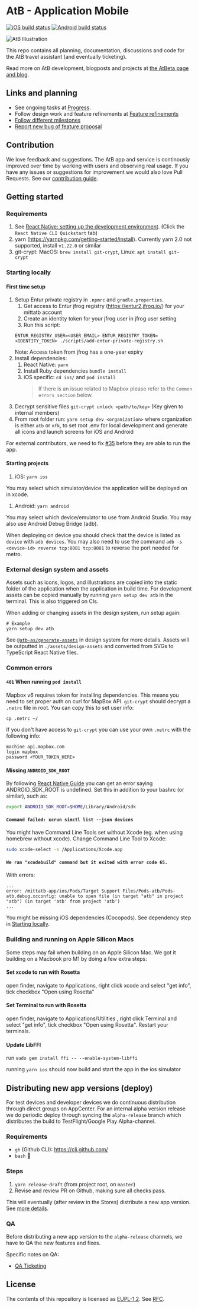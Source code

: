 # AtB - Application Mobile

[![iOS build status](https://build.appcenter.ms/v0.1/apps/ae9e8aeb-77a8-4071-937e-61a0e3cab5d3/branches/master/badge)](https://appcenter.ms)
[![Android build status](https://build.appcenter.ms/v0.1/apps/f737d38e-497f-413d-9d44-be78ac1b25c0/branches/master/badge)](https://appcenter.ms)

![AtB Illustration](https://atbeta-git-new-landingpage.atb.vercel.app/illustration.svg)

This repo contains all planning, documentation, discussions and code for the AtB travel assistant (and eventually ticketing).

Read more on AtB development, blogposts and projects at [the AtBeta page and blog](https://beta.atb.no).

## Links and planning

- See ongoing tasks at [Progress](https://github.com/AtB-AS/mittatb-app/projects/6).
- Follow design work and feature refinements at [Feature refinements](https://github.com/AtB-AS/mittatb-app/projects/5)
- [Follow different milestones](https://github.com/AtB-AS/mittatb-app/milestones)
- [Report new bug of feature proposal](https://github.com/AtB-AS/mittatb-app/issues/new/choose)

## Contribution

We love feedback and suggestions. The AtB app and service is continously improved over time by working with users and observing real usage. If you have any issues or suggestions for improvement we would also love Pull Requests. See our [contribution guide](./CONTRIBUTING.md).

## Getting started

### Requirements

1. See [React Native: setting up the development environment](https://reactnative.dev/docs/environment-setup). (Click the `React Native CLI Quickstart` tab)
1. yarn (https://yarnpkg.com/getting-started/install). Currently yarn 2.0 not supported, install `v1.22.0` or similar
1. git-crypt: MacOS: `brew install git-crypt`, Linux: `apt install git-crypt`

### Starting locally

#### First time setup

1. Setup Entur private registry in `.npmrc` and `gradle.properties`.
   1. Get access to Entur jfrog registry (https://entur2.jfrog.io/) for your mittatb account
   1. Create an identity token for your jfrog user in jfrog user setting
   1. Run this script:
   ```
   ENTUR_REGISTRY_USER=<USER_EMAIL> ENTUR_REGISTRY_TOKEN=<IDENTITY_TOKEN> ./scripts/add-entur-private-registry.sh
   ```
   Note: Access token from jfrog has a one-year expiry
1. Install dependencies:
   1. React Native: `yarn`
   1. Install Ruby dependencies `bundle install`
   1. iOS specific: `cd ios/` and `pod install`
      > If there is an issue related to Mapbox please refer to the `Common errors section` below.
1. Decrypt sensitive files `git-crypt unlock <path/to/key>` (Key given to internal members)
1. From root folder run: `yarn setup dev <organization>` where organization is either `atb` or `nfk`, to set root .env for local development and generate all icons and launch screens for iOS and Android

For external contributors, we need to fix [#35](https://github.com/AtB-AS/mittatb-app/issues/35) before they are able to run the app.

#### Starting projects

1. iOS: `yarn ios`

You may select which simulator/device the application will be deployed on in xcode.

1. Android: `yarn android`

You may select which device/emulator to use from Android Studio. You may also use Android Debug Bridge (adb).

When deploying on device you should check that the device is listed as `device` with `adb devices`. You may also need to use the command `adb -s <device-id> reverse tcp:8081 tcp:8081` to reverse the port needed for metro.

### External design system and assets

Assets such as icons, logos, and illustrations are copied into the static folder of the application when the application in build time.
For development assets can be copied manually by running `yarn setup dev atb` in the terminal. This is also triggered on CIs.

When adding or changing assets in the design system, run setup again:

```
# Example
yarn setup dev atb
```

See [`@atb-as/generate-assets`](https://github.com/AtB-AS/design-system/tree/main/packages/assets) in design system for more details. Assets will be outputted in `./assets/design-assets` and converted from SVGs to TypeScript React Native files.

### Common errors

#### `401` When running `pod install`

Mapbox v6 requires token for installing dependencies. This means you need to set proper auth on curl for MapBox API. `git-crypt` should decrypt a `.netrc` file in root. You can copy this to set user info:

```
cp .netrc ~/
```

If you don't have access to `git-crypt` you can use your own `.netrc` with the following info:

```
machine api.mapbox.com
login mapbox
password <YOUR_TOKEN_HERE>
```

#### Missing `ANDROID_SDK_ROOT`

By following [React Native Guide](https://reactnative.dev/docs/getting-started) you can get an error saying ANDROID_SDK_ROOT is undefined. Set this in addition to your bashrc (or similar), such as:

```sh
export ANDROID_SDK_ROOT=$HOME/Library/Android/sdk
```

#### `Command failed: xcrun simctl list --json devices`

You might have Command Line Tools set without Xcode (eg. when using homebrew without xcode). Change Command Line Tool to Xcode:

```sh
sudo xcode-select -s /Applications/Xcode.app
```

#### `We ran "xcodebuild" command but it exited with error code 65.`

With errors:

```
...
error: /mittatb-app/ios/Pods/Target Support Files/Pods-atb/Pods-atb.debug.xcconfig: unable to open file (in target "atb" in project "atb") (in target 'atb' from project 'atb')
...
```

You might be missing iOS dependencies (Cocopods). See dependency step in [Starting locally](#starting-locally).

### Building and running on Apple Silicon Macs

Some steps may fail when building on an Apple Silicon Mac.
We got it building on a Macbook pro M1 by doing a few extra steps:

#### Set xcode to run with Rosetta

open finder, navigate to Applications, right click xcode and select "get info", tick checkbox "Open using Rosetta"

#### Set Terminal to run with Rosetta

open finder, navigate to Applications/Utilities , right click Terminal and select "get info", tick checkbox "Open using Rosetta".
Restart your terminals.

#### Update LibFFI

run `sudo gem install ffi -- --enable-system-libffi`

running `yarn ios` should now build and start the app in the ios simulator

## Distributing new app versions (deploy)

For test devices and developer devices we do continuous distribution through direct groups on AppCenter. For an internal alpha version release we do periodic deploy through syncing the `alpha-release` branch which distributes the build to TestFlight/Google Play Alpha-channel.

### Requirements

- `gh` (Github CLI): https://cli.github.com/
- `bash` 😬

### Steps

1. `yarn release-draft` (from project root, on `master`)
1. Revise and review PR on Github, making sure all checks pass.

This will eventually (after review in the Stores) distribute a new app version. See [more details](./tools/release/README.md).

### QA

Before distributing a new app version to the `alpha-release` channels, we have to QA the new features and fixes.

Specific notes on QA:

- [QA Ticketing](./docs/TicketingQA.md)

## License

The contents of this repository is licensed as [EUPL-1.2](./LICENSE). See [RFC](https://github.com/AtB-AS/org/blob/master/rfc/0015_License/index.md).

